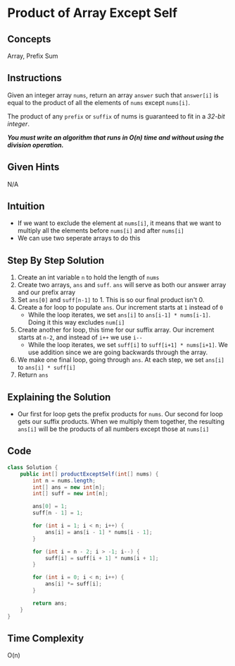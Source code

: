 # Product of Array Except Self

## Concepts
Array, Prefix Sum

## Instructions
Given an integer array ```nums```, return an array ```answer``` such that ```answer[i]``` is equal to the product of all the elements of ```nums``` except ```nums[i]```.

The product of any ```prefix``` or ```suffix``` of nums is guaranteed to fit in a _32-bit integer_.

_**You must write an algorithm that runs in O(n) time and without using the division operation.**_

## Given Hints
N/A

## Intuition
- If we want to exclude the element at ```nums[i]```, it means that we want to multiply all the elements before ```nums[i]``` and after ```nums[i]```
- We can use two seperate arrays to do this

## Step By Step Solution
1. Create an int variable ```n``` to hold the length of ```nums```
2. Create two arrays, ```ans``` and ```suff```. ```ans``` will serve as both our answer array and our prefix array
3. Set ```ans[0]``` and ```suff[n-1]``` to 1. This is so our final product isn't 0.
4. Create a for loop to populate ```ans```. Our increment starts at ```1``` instead of ```0```
   * While the loop iterates, we set ```ans[i]``` to ```ans[i-1] * nums[i-1]```. Doing it this way excludes ```num[i]```
5. Create another for loop, this time for our suffix array. Our increment starts at ```n-2```, and instead of ```i++``` we use ```i--```
   * While the loop iterates, we set ```suff[i]``` to ```suff[i+1] * nums[i+1]```. We use addition since we are going backwards through the array.
6. We make one final loop, going through ```ans```. At each step, we set ```ans[i]``` to ```ans[i] * suff[i]```
7. Return ```ans```

## Explaining the Solution
- Our first for loop gets the prefix products for ```nums```. Our second for loop gets our suffix products. When we multiply them together, the resulting ```ans[i]``` will be the products of all numbers except those at ```nums[i]```

## Code
```java
class Solution {
    public int[] productExceptSelf(int[] nums) {
        int n = nums.length;
        int[] ans = new int[n];
        int[] suff = new int[n];

        ans[0] = 1;
        suff[n - 1] = 1;

        for (int i = 1; i < n; i++) {
            ans[i] = ans[i - 1] * nums[i - 1];
        }

        for (int i = n - 2; i > -1; i--) {
            suff[i] = suff[i + 1] * nums[i + 1];
        }

        for (int i = 0; i < n; i++) {
            ans[i] *= suff[i];
        }

        return ans;
    }
}
```

## Time Complexity
O(n)
